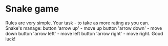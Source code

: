 # Snake game
Rules are very simple.
Your task - to take as more rating as you can.
Snake's manage:
button 'arrow up' - move up
button 'arrow down' - move down
button 'arrow left' - move left
button 'arrow right' - move right.
Good luck!
